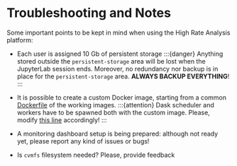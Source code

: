 # Troubleshooting and Notes
Some important points to be kept in mind when using the High Rate Analysis platform:
- Each user is assigned 10 Gb of persistent storage
:::{danger}
Anything stored outside the `persistent-storage` area will be lost when the JupyterLab session ends. Moreover, no redundancy nor backup is in place for the `persistent-storage` area. **ALWAYS BACKUP EVERYTHING**!
:::

- It is possible to create a custom Docker image, starting from a common [Dockerfile](https://github.com/ttedeschi/custom-images/blob/main/jupyterlab/Dockerfile.wp5-alma8) of the working images.
:::{attention}
Dask scheduler and workers have to be spawned both with the custom image. Please, modify [this line](https://github.com/ttedeschi/custom-images/blob/main/jupyterlab/labextension.yaml#L14) accordingly!
:::

- A monitoring dashboard setup is being prepared: although not ready yet, please report any kind of issues or bugs!

- Is `cvmfs` filesystem needed? Please, provide feedback
